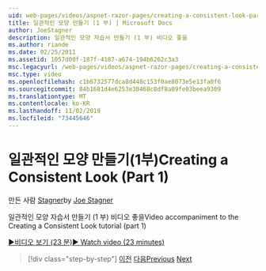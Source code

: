 ```yaml
---
uid: web-pages/videos/aspnet-razor-pages/creating-a-consistent-look-part-1
title: 일관적인 모양 만들기 (1 부) | Microsoft Docs
author: JoeStagner
description: 일관적인 모양 자습서 만들기 (1 부) 비디오 좋을
ms.author: riande
ms.date: 02/25/2011
ms.assetid: 1057d00f-187f-4187-a674-194b6262c3a3
msc.legacyurl: /web-pages/videos/aspnet-razor-pages/creating-a-consistent-look-part-1
msc.type: video
ms.openlocfilehash: c1b6732577dca8d448c153f0ae8073e5e13fa0f6
ms.sourcegitcommit: 84b1681d4e6253e30468c8df8a09fe03beea9309
ms.translationtype: MT
ms.contentlocale: ko-KR
ms.lasthandoff: 11/02/2019
ms.locfileid: "73445646"
---
```

# <a name="creating-a-consistent-look-part-1"></a><span data-ttu-id="92df1-103">일관적인 모양 만들기(1부)</span><span class="sxs-lookup"><span data-stu-id="92df1-103">Creating a Consistent Look (Part 1)</span></span>

<span data-ttu-id="92df1-104">만든 사람 [Stagner](https://github.com/JoeStagner)</span><span class="sxs-lookup"><span data-stu-id="92df1-104">by [Joe Stagner](https://github.com/JoeStagner)</span></span>

<span data-ttu-id="92df1-105">일관적인 모양 자습서 만들기 (1 부) 비디오 좋을</span><span class="sxs-lookup"><span data-stu-id="92df1-105">Video accompaniment to the Creating a Consistent Look tutorial (part 1)</span></span>

<span data-ttu-id="92df1-106">[&#9654;비디오 보기 (23 분)](https://channel9.msdn.com/Blogs/ASP-NET-Site-Videos/creating-a-consistent-look-(part-1))</span><span class="sxs-lookup"><span data-stu-id="92df1-106">[&#9654; Watch video (23 minutes)](https://channel9.msdn.com/Blogs/ASP-NET-Site-Videos/creating-a-consistent-look-(part-1))</span></span>

> [!div class="step-by-step"]
> <span data-ttu-id="92df1-107">[이전](introduction-to-aspnet-web-programming-using-the-razor-syntax.md)
> [다음](creating-a-consistent-look-part-2.md)</span><span class="sxs-lookup"><span data-stu-id="92df1-107">[Previous](introduction-to-aspnet-web-programming-using-the-razor-syntax.md)
[Next](creating-a-consistent-look-part-2.md)</span></span>
